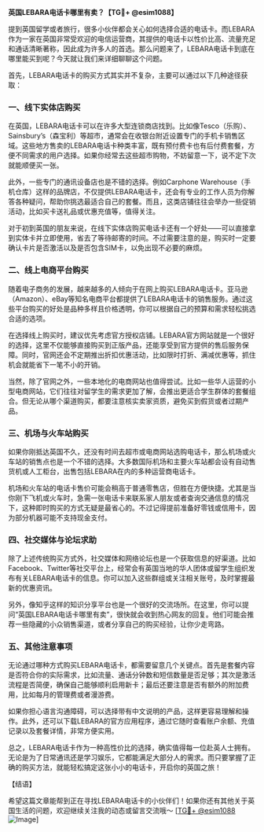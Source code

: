 **英国LEBARA电话卡哪里有卖？【TG💪+ @esim1088】**

提到英国留学或者旅行，很多小伙伴都会关心如何选择合适的电话卡。而LEBARA作为一家在英国非常受欢迎的电信运营商，其提供的电话卡以性价比高、流量充足和通话清晰著称，因此成为许多人的首选。那么问题来了，LEBARA电话卡到底在哪里能买到呢？今天就让我们来详细聊聊这个问题。

首先，LEBARA电话卡的购买方式其实并不复杂，主要可以通过以下几种途径获取：

### 一、线下实体店购买

在英国，LEBARA电话卡可以在许多大型连锁商店找到。比如像Tesco（乐购）、Sainsbury’s（森宝利）等超市，通常会在收银台附近设置专门的手机卡销售区域。这些地方售卖的LEBARA电话卡种类丰富，既有预付费卡也有后付费套餐，方便不同需求的用户选择。如果你经常去这些超市购物，不妨留意一下，说不定下次就能顺便买一张。

此外，一些专门的通讯设备店也是不错的选择。例如Carphone Warehouse（手机仓库）这样的品牌店，不仅提供LEBARA电话卡，还会有专业的工作人员为你解答各种疑问，帮助你挑选最适合自己的套餐。而且，这类店铺往往会举办一些促销活动，比如买卡送礼品或优惠充值等，值得关注。

对于初到英国的朋友来说，在线下实体店购买电话卡还有一个好处——可以直接拿到实体卡并立即使用，省去了等待邮寄的时间。不过需要注意的是，购买时一定要确认卡片是否激活以及是否包含SIM卡，以免出现不必要的麻烦。

### 二、线上电商平台购买

随着电子商务的发展，越来越多的人倾向于在网上购买LEBARA电话卡。亚马逊（Amazon）、eBay等知名电商平台都提供了LEBARA电话卡的销售服务。通过这些平台购买的好处是品种多样且价格透明，你可以根据自己的预算和需求轻松挑选合适的选项。

在选择线上购买时，建议优先考虑官方授权店铺。LEBARA官方网站就是一个很好的选择，这里不仅能够直接购买到正版产品，还能享受到官方提供的售后服务保障。同时，官网还会不定期推出折扣优惠活动，比如限时打折、满减优惠等，抓住机会就能省下一笔不小的开销。

当然，除了官网之外，一些本地化的电商网站也值得尝试。比如一些华人运营的小型电商网站，它们往往对留学生的需求更加了解，会推出更适合学生群体的套餐组合。但无论从哪个渠道购买，都要注意核实卖家资质，避免买到假货或者过期产品。

### 三、机场与火车站购买

如果你刚抵达英国不久，还没有时间去超市或电商网站选购电话卡，那么机场或火车站的销售点也是一个不错的选择。大多数国际机场和主要火车站都会设有自动售货机或人工柜台，出售包括LEBARA在内的多种运营商电话卡。

机场和火车站的电话卡售价可能会稍高于普通零售店，但胜在方便快捷。尤其是当你刚下飞机或火车时，急需一张电话卡来联系家人朋友或者查询交通信息的情况下，这种即时购买的方式无疑是最省心的。不过记得提前准备好零钱或信用卡，因为部分机器可能不支持现金支付。

### 四、社交媒体与论坛求助

除了上述传统购买方式外，社交媒体和网络论坛也是一个获取信息的好渠道。比如Facebook、Twitter等社交平台上，经常会有英国当地的华人团体或留学生组织发布有关LEBARA电话卡的信息。你可以加入这些群组或关注相关账号，及时掌握最新的优惠资讯。

另外，像知乎这样的知识分享平台也是一个很好的交流场所。在这里，你可以提问“英国LEBARA电话卡哪里有卖”，很快就会收到热心网友的回复。他们可能会推荐一些隐藏的小众销售渠道，或者分享自己的购买经验，让你少走弯路。

### 五、其他注意事项

无论通过哪种方式购买LEBARA电话卡，都需要留意几个关键点。首先是套餐内容是否符合你的实际需求，比如流量、通话分钟数和短信数量是否足够；其次是激活流程是否简便，确保自己能够顺利启用新卡；最后还要注意是否有额外的附加费用，比如每月的管理费或者漫游费。

如果你担心语言沟通障碍，可以选择带有中文说明的产品，这样更容易理解和操作。此外，还可以下载LEBARA的官方应用程序，通过它随时查看账户余额、充值记录以及套餐详情，非常方便实用。

总之，LEBARA电话卡作为一种高性价比的选择，确实值得每一位赴英人士拥有。无论是为了日常通讯还是学习娱乐，它都能满足大部分人的需求。而只要掌握了正确的购买方法，就能轻松搞定这张小小的电话卡，开启你的英国之旅！

【结语】

希望这篇文章能帮到正在寻找LEBARA电话卡的小伙伴们！如果你还有其他关于英国生活的问题，欢迎继续关注我的动态或留言交流哦～ [[TG💪+ @esim1088](https://t.me/s/esim1088) ![Image](https://i.postimg.cc/4NQfJmqS/Snipaste-2025-05-13-00-14-12.png)]